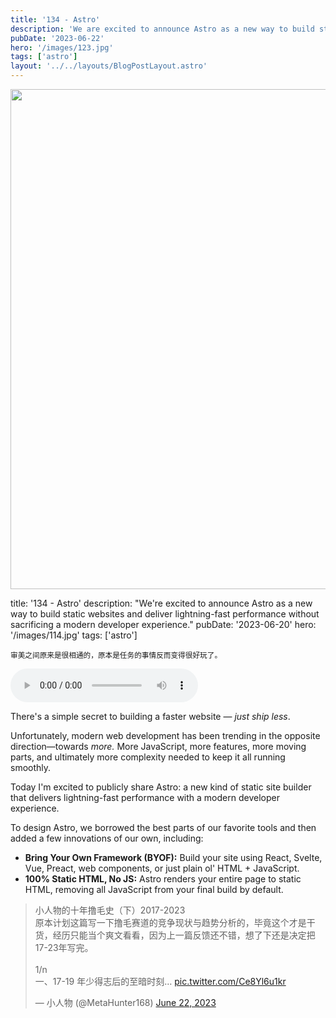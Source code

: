 ```yaml
---
title: '134 - Astro'
description: 'We are excited to announce Astro as a new way to build static websites and deliver lightning-fast performance without sacrificing a modern developer experience.'
pubDate: '2023-06-22'
hero: '/images/123.jpg'
tags: ['astro']
layout: '../../layouts/BlogPostLayout.astro'
---
```


<img src="https://gw.alipayobjects.com/zos/k/sq/133.jpg" width="800" />

title: '134 - Astro'
description: "We're excited to announce Astro as a new way to build static websites and deliver lightning-fast performance without sacrificing a modern developer experience."
pubDate: '2023-06-20'
hero: '/images/114.jpg'
tags: ['astro']

<small>审美之间原来是很相通的，原本是任务的事情反而变得很好玩了。</small>

<audio controls>
       <source src="/audio/amazing test.mp3" type="audio/mpeg">
  	Your browser does not support the audio element.
</audio>

There's a simple secret to building a faster website — _just ship less_.

Unfortunately, modern web development has been trending in the opposite direction—towards _more._ More JavaScript, more features, more moving parts, and ultimately more complexity needed to keep it all running smoothly.

Today I'm excited to publicly share Astro: a new kind of static site builder that delivers lightning-fast performance with a modern developer experience.

To design Astro, we borrowed the best parts of our favorite tools and then added a few innovations of our own, including:

- **Bring Your Own Framework (BYOF):** Build your site using React, Svelte, Vue, Preact, web components, or just plain ol' HTML + JavaScript.
- **100% Static HTML, No JS:** Astro renders your entire page to static HTML, removing all JavaScript from your final build by default.

<blockquote class="twitter-tweet"><p lang="zh" dir="ltr">小人物的十年撸毛史（下）2017-2023<br>原本计划这篇写一下撸毛赛道的竞争现状与趋势分析的，毕竟这个才是干货，经历只能当个爽文看看，因为上一篇反馈还不错，想了下还是决定把17-23年写完。<br><br>1/n<br>一、17-19 年少得志后的至暗时刻… <a href="https://t.co/Ce8Yl6u1kr">pic.twitter.com/Ce8Yl6u1kr</a></p>&mdash; 小人物 (@MetaHunter168) <a href="https://twitter.com/MetaHunter168/status/1671688313470861317?ref_src=twsrc%5Etfw">June 22, 2023</a></blockquote> <script async src="https://platform.twitter.com/widgets.js" charset="utf-8"></script>

